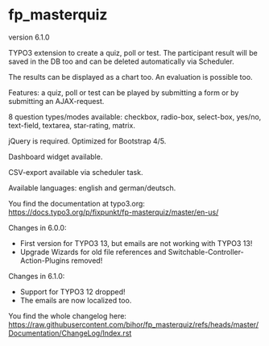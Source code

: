 # fp_masterquiz

version 6.1.0

TYPO3 extension to create a quiz, poll or test. The participant result will be saved in the DB too and can be deleted automatically via Scheduler.

The results can be displayed as a chart too. An evaluation is possible too.

Features: a quiz, poll or test can be played by submitting a form or by submitting an AJAX-request.

8 question types/modes available: checkbox, radio-box, select-box, yes/no, text-field, textarea, star-rating, matrix.

jQuery is required. Optimized for Bootstrap 4/5.

Dashboard widget available.

CSV-export available via scheduler task.

Available languages: english and german/deutsch.

You find the documentation at typo3.org: https://docs.typo3.org/p/fixpunkt/fp-masterquiz/master/en-us/

Changes in 6.0.0:
- First version for TYPO3 13, but emails are not working with TYPO3 13!
- Upgrade Wizards for old file references and Switchable-Controller-Action-Plugins removed!

Changes in 6.1.0:
- Support for TYPO3 12 dropped!
- The emails are now localized too.

You find the whole changelog here:
https://raw.githubusercontent.com/bihor/fp_masterquiz/refs/heads/master/Documentation/ChangeLog/Index.rst